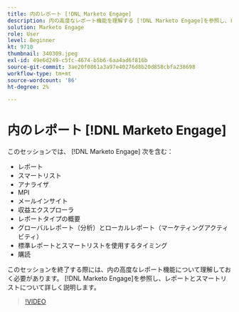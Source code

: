 ```yaml
---
title: 内のレポート [!DNL Marketo Engage]
description: 内の高度なレポート機能を理解する [!DNL Marketo Engage]を参照し、レポートとスマートリストについて詳しく説明します。
solution: Marketo Engage
role: User
level: Beginner
kt: 9710
thumbnail: 340309.jpeg
exl-id: 49e6d249-c5fc-4674-b5b6-6aa4ad6f816b
source-git-commit: 3ae20f0861a3a97e40276d8b20d858cbfa238698
workflow-type: tm+mt
source-wordcount: '86'
ht-degree: 2%

---
```


# 内のレポート [!DNL Marketo Engage]

このセッションでは、 [!DNL Marketo Engage] 次を含む：

* レポート
* スマートリスト
* アナライザ
* MPI
* メールインサイト
* 収益エクスプローラ
* レポートタイプの概要
* グローバルレポート（分析）とローカルレポート（マーケティングアクティビティ）
* 標準レポートとスマートリストを使用するタイミング
* 購読

このセッションを終了する際には、内の高度なレポート機能について理解しておく必要があります。 [!DNL Marketo Engage]を参照し、レポートとスマートリストについて詳しく説明します。

>[!VIDEO](https://video.tv.adobe.com/v/340309/?quality=12&learn=on)
